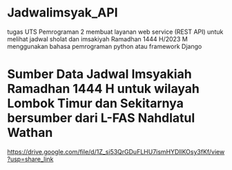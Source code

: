 # Jadwalimsyak_API
tugas UTS Pemrograman 2 membuat layanan web service (REST API) untuk melihat jadwal sholat dan imsakiyah Ramadhan 1444 H/2023 M menggunakan bahasa pemrograman python atau framework Django

# Sumber Data Jadwal Imsyakiah Ramadhan 1444 H untuk wilayah Lombok Timur dan Sekitarnya bersumber dari L-FAS Nahdlatul Wathan
https://drive.google.com/file/d/1Z_si53QrGDuFLHU7ismHYDllKOsy3fKf/view?usp=share_link
